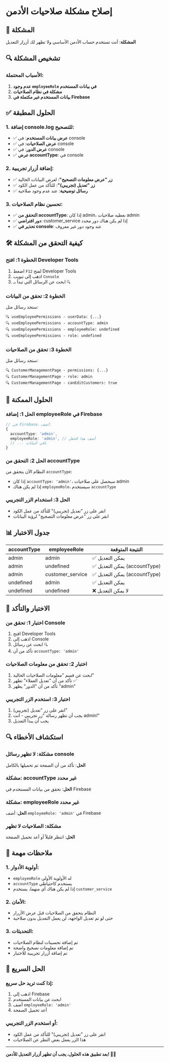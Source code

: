 # إصلاح مشكلة صلاحيات الأدمن

## 🚨 المشكلة

**المشكلة**: أنت تستخدم حساب الأدمن الأساسي ولا تظهر لك أزرار التعديل

## 🔍 تشخيص المشكلة

### **الأسباب المحتملة:**

1. **عدم وجود `employeeRole` في بيانات المستخدم**
2. **مشكلة في نظام الصلاحيات**
3. **بيانات المستخدم غير مكتملة في Firebase**

## ✅ الحلول المطبقة

### **1. إضافة console.log للتصحيح:**
- ✅ **عرض بيانات المستخدم**: في console
- ✅ **عرض الصلاحيات**: في console
- ✅ **عرض الدور**: في console
- ✅ **عرض accountType**: في console

### **2. إضافة أزرار تجريبية:**
- ✅ **زر "عرض معلومات التصحيح"**: لعرض البيانات الحالية
- ✅ **زر "تعديل (تجريبي)"**: للتأكد من عمل الكود
- ✅ **رسائل توضيحية**: عند عدم وجود صلاحية

### **3. تحسين نظام الصلاحيات:**
- ✅ **التحقق من accountType**: إذا كان admin، نعطيه صلاحيات admin
- ✅ **دور افتراضي**: customer_service إذا لم يكن هناك دور محدد
- ✅ **تحذير في console**: عند وجود دور غير معروف

## 🛠️ كيفية التحقق من المشكلة

### **الخطوة 1: افتح Developer Tools**
1. اضغط `F12` لفتح Developer Tools
2. اذهب إلى تبويب `Console`
3. ابحث عن الرسائل التي تبدأ بـ `🔍`

### **الخطوة 2: تحقق من البيانات**
ستجد رسائل مثل:
```
🔍 useEmployeePermissions - userData: {...}
🔍 useEmployeePermissions - accountType: admin
🔍 useEmployeePermissions - employeeRole: undefined
🔍 useEmployeePermissions - role: undefined
```

### **الخطوة 3: تحقق من الصلاحيات**
ستجد رسائل مثل:
```
🔍 CustomerManagementPage - permissions: {...}
🔍 CustomerManagementPage - role: admin
🔍 CustomerManagementPage - canEditCustomers: true
```

## 🔧 الحلول الممكنة

### **الحل 1: إضافة employeeRole في Firebase**
```typescript
// في Firebase، أضف:
{
  accountType: 'admin',
  employeeRole: 'admin', // أضف هذا الحقل
  // ... باقي البيانات
}
```

### **الحل 2: التحقق من accountType**
النظام الآن يتحقق من `accountType`:
- إذا كان `accountType: 'admin'`، سيحصل على صلاحيات admin
- إذا لم يكن هناك `employeeRole`، سيستخدم `accountType`

### **الحل 3: استخدام الزر التجريبي**
- انقر على زر "تعديل (تجريبي)" للتأكد من عمل الكود
- انقر على زر "عرض معلومات التصحيح" لرؤية البيانات

## 📊 جدول الاختبار

| accountType | employeeRole | النتيجة المتوقعة |
|-------------|--------------|-------------------|
| admin | admin | ✅ يمكن التعديل |
| admin | undefined | ✅ يمكن التعديل (accountType) |
| admin | customer_service | ✅ يمكن التعديل (accountType) |
| undefined | admin | ✅ يمكن التعديل |
| undefined | undefined | ❌ لا يمكن التعديل |

## 🎯 الاختبار والتأكد

### **اختبار 1: تحقق من Console**
1. افتح Developer Tools
2. اذهب إلى Console
3. ابحث عن رسائل `🔍`
4. تأكد من أن `accountType: 'admin'`

### **اختبار 2: تحقق من معلومات الصلاحيات**
1. ابحث عن قسم "معلومات الصلاحيات الحالية"
2. تأكد من أن "تعديل العملاء" تظهر ✅
3. تأكد من أن "الدور" يظهر "admin"

### **اختبار 3: استخدم الزر التجريبي**
1. انقر على زر "تعديل (تجريبي)"
2. يجب أن تظهر رسالة "زر تجريبي - أنت admin!"
3. يجب أن يبدأ التعديل

## 🔍 استكشاف الأخطاء

### **مشكلة: لا تظهر رسائل console**
**الحل**: تأكد من أن الصفحة تم تحميلها بالكامل

### **مشكلة: accountType غير محدد**
**الحل**: تحقق من بيانات المستخدم في Firebase

### **مشكلة: employeeRole غير محدد**
**الحل**: أضف `employeeRole: 'admin'` في Firebase

### **مشكلة: الصلاحيات لا تظهر**
**الحل**: انتظر قليلاً أو أعد تحميل الصفحة

## 📝 ملاحظات مهمة

### **1. أولوية الأدوار:**
- `employeeRole` له الأولوية الأولى
- `accountType` يستخدم كاحتياطي
- إذا لم يكن هناك أي منهما، يستخدم `customer_service`

### **2. الأمان:**
- النظام يتحقق من الصلاحيات قبل عرض الأزرار
- حتى لو تم تعديل الواجهة، لن يعمل التعديل بدون صلاحية

### **3. التحديثات:**
- تم إضافة تحسينات لنظام الصلاحيات
- تم إضافة معلومات تصحيح واضحة
- تم إضافة أزرار تجريبية للاختبار

## 🚀 الحل السريع

### **إذا كنت تريد حل سريع:**
1. اذهب إلى Firebase
2. ابحث عن بيانات المستخدم
3. أضف `employeeRole: 'admin'`
4. أعد تحميل الصفحة

### **أو استخدم الزر التجريبي:**
- انقر على زر "تعديل (تجريبي)" للتأكد من عمل الكود
- هذا الزر يعمل بغض النظر عن الصلاحيات

---

**بعد تطبيق هذه الحلول، يجب أن تظهر أزرار التعديل للأدمن! 🔧✅**







